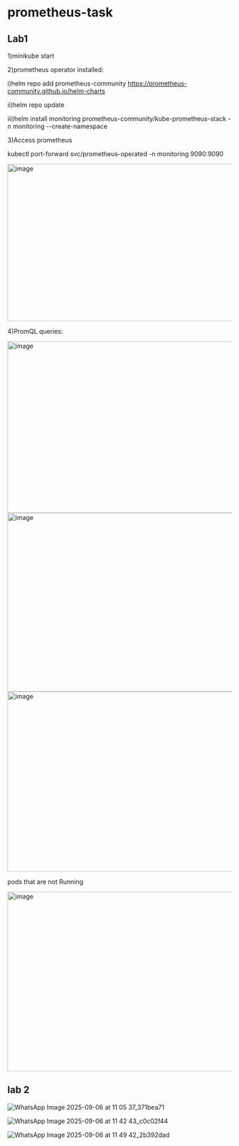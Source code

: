 # prometheus-task
## Lab1
1)minikube start

2)prometheus operator installed:

i)helm repo add prometheus-community https://prometheus-community.github.io/helm-charts  

ii)helm repo update   

iii)helm install monitoring prometheus-community/kube-prometheus-stack -n monitoring --create-namespace  

3)Access prometheus   

kubectl port-forward svc/prometheus-operated -n monitoring 9090:9090

<img width="677" height="353" alt="image" src="https://github.com/user-attachments/assets/5ebe8442-113d-4c7f-88c5-23e45e5eaa97" />


4)PromQL queries:


<img width="956" height="385" alt="image" src="https://github.com/user-attachments/assets/03a6c095-14e2-4f3a-b8d7-050ed62936a9" />  



<img width="944" height="401" alt="image" src="https://github.com/user-attachments/assets/14349a61-b669-45f4-9b3f-cc2c80350529" />  



<img width="959" height="404" alt="image" src="https://github.com/user-attachments/assets/98bbe9bb-aae3-45ae-90f8-178557eeebd8" />


pods that are not Running  



<img width="953" height="403" alt="image" src="https://github.com/user-attachments/assets/5ed9bbdd-cb42-4b74-b78a-e2f6d87485f5" />


## lab 2

![WhatsApp Image 2025-09-06 at 11 05 37_371bea71](https://github.com/user-attachments/assets/740ee8c6-bee8-4dd1-b995-6b5ad7de1ff5)


![WhatsApp Image 2025-09-06 at 11 42 43_c0c02f44](https://github.com/user-attachments/assets/7f47a5bb-8c82-4492-b161-65db788b77f5)



![WhatsApp Image 2025-09-06 at 11 49 42_2b392dad](https://github.com/user-attachments/assets/b858df12-b2b7-482b-9178-6dcfe91db8fb)
